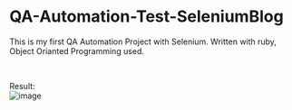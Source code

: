 # QA-Automation-Test-SeleniumBlog
<p>This is my first QA Automation Project with Selenium. Written with ruby, 
Object Orianted Programming used. <p/>
<br/>

Result:
<br>
![image](https://user-images.githubusercontent.com/61010367/170892663-5b353d4d-5c24-4de6-a8a2-3858ead47666.png)
